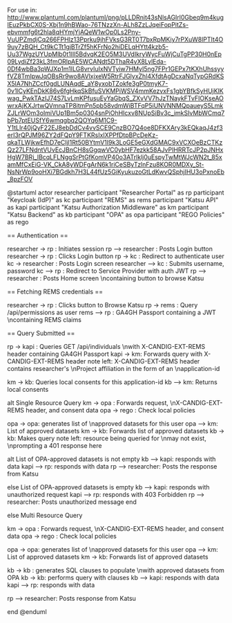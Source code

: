 For use in:
http://www.plantuml.com/plantuml/png/pLLDRnit43sNlsAGIrl0Gbeq9m4kugIEuzPkbCX0S-Xbj1n9hBWao-76TNzzXn-ALh8ZzLJqeiFopPitZs-ebvmmfg6t2hla8qHYmjYjAQeW1wOp0Ls2Pny-VuUPZmdjCq266FPHlz13Pprku9jhFVksG3RT0T7bxRpMKiy7rPXuW8lPTIt4O9uy7zBQH_Ct9kCTt1gjBTrZf5hKFrNo2hiDELqHYtt4kzb5-Uu37WgzUYUpMlb0t1Ill5BdvqK2EO5M3UVdIkryWycFuWjCuTgPP30H0nEp09LydiZf23kL3fmORlpAE5WCANdt5DThaR4vX8LylEda-0Df4wbBa3pWJXp1m1ILG8vrvIuIxNVTyiw7HMyI5ng7FPr1GEPx7tKXhUhssyyfVZ8TmIpwJqOBsRr9wo8AVlxjxeW5RtrFJGlyxZhl4XfdtAgDcxaNqTypGRdKSX5lA7NhZCcf0gdLUNAqdE_aY8yxobTZokfe3gP0tmyK7-0v1lCyKEnDkK86v6fgHkqSkBfuSVKMPiWSV4mmKezvxFs1gbYBfkSyHUjKlKwag_PwkTAzIJ74S7LvLmKPfusuEyYaGbqS_ZXvVV7hJzTNaykFTvFIOKseAOwrxAjKXJrtwQVmnaTP8itmPn5pb58vdmWiBTFqP5iUNVNNMQpaueyS5LmkZJLrWOm3oImiVUp1Bm5p0304snPiOhHIcxv8NUpSiBv3c_imkSIvMbWCmq7bPb7ptEUSfY6wmqgbq2QOYq6M1C9-Y1tLIr40jQyF22EJ8ebDdCv4vvSCE9CnzBO7Q4oe8DFKXAry3kEQkaqJ4zf3erI3rQPJM96ZY2dFQpY9FTKRsIxIXPPfDtpBPcDeKz-qkaTLWjkwEfhD7eCljl1Rt50BYtmV1I9k3LoGE5eGXdGMAC9xVCXOeBzCTKzQz27LFNdntVUvEcJBnCH8sGgqwVC0ybHF7ezkk58AJvPIHRRTcJP2pJNHxHgW7BRj_IBcqLFLNggSrPtGfKomVP40o3ATrlklj0uEspyTwMtWJcWN2t_85xamMfCxEiG-VK_CkA8yWDFgArN6k1riCeSByTzlnFzu8KOR0MDXy_St-NsNrWp9ooHXi7BGdkh7H3L44fUz5GiKyukuzoGtLdKwvQSphjIHU3oPxnoEb_8pzFOV


@startuml
actor researcher
participant "Researcher Portal" as rp
participant "Keycloak (IdP)" as kc
participant "REMS" as rems
participant "Katsu API" as kapi
participant "Katsu Authorization Middleware" as km
participant "Katsu Backend" as kb
participant "OPA" as opa
participant "REGO Policies" as rego

== Authentication ==

researcher -> rp : Initiates session
rp --> researcher : Posts Login button
researcher -> rp : Clicks Login button
rp -> kc : Redirect to authenticate user
kc -> researcher : Posts Login screen
researcher --> kc : Submits username, password
kc --> rp : Redirect to Service Provider with auth JWT
rp --> researcher : Posts Home screen \ncontaining button to browse Katsu

== Fetching REMS credentials ==

researcher -> rp : Clicks button to Browse Katsu
rp -> rems : Query /api/permissions as user
rems --> rp : GA4GH Passport containing a JWT \ncontaining REMS claims

== Query Submitted ==

rp -> kapi : Queries GET /api/individuals \nwith X-CANDIG-EXT-REMS header containing GA4GH Passport
kapi -> km: Forwards query with X-CANDIG-EXT-REMS header
note left: X-CANDIG-EXT-REMS header contains researcher's \nProject affiliation in the form of an \napplication-id

km -> kb: Queries local consents for this application-id
kb --> km: Returns local consents

alt Single Resource Query
  km -> opa : Forwards request, \nX-CANDIG-EXT-REMS header, and consent data
  opa -> rego : Check local policies


  opa -> opa: generates list of \napproved datasets for this user
  opa --> km: List of approved datasets
  km -> kb: Forwards list of approved datasets
  kb -> kb: Makes query
  note left: resource being queried for \nmay not exist, \nprompting a 401 response here

  alt List of OPA-approved datasets is not empty
    kb --> kapi: responds with data
    kapi --> rp: responds with data
    rp --> researcher: Posts the response from Katsu

  else List of OPA-approved datasets is empty
    kb --> kapi: responds with unauthorized request
    kapi --> rp: responds with 403 Forbidden
    rp --> researcher: Posts unauthorized message
  end
	
else Multi Resource Query

  km -> opa : Forwards request, \nX-CANDIG-EXT-REMS header, and consent data
  opa -> rego : Check local policies

  opa -> opa: generates list of \napproved datasets for this user
  opa --> km: List of approved datasets
  km -> kb: Forwards list of approved datasets

  kb -> kb : generates SQL clauses to populate \nwith approved datasets from OPA
  kb -> kb: performs query with clauses
  kb --> kapi: responds with data
  kapi --> rp: responds with data


  rp --> researcher: Posts response from Katsu

end
@enduml